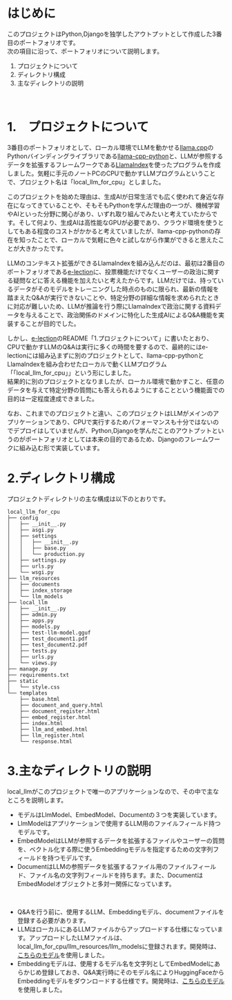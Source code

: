 # はじめに

このプロジェクトはPython,Djangoを独学したアウトプットとして作成した3番目のポートフォリオです。  
次の項目に沿って、ポートフォリオについて説明します。

1. プロジェクトについて
2. ディレクトリ構成
3. 主なディレクトリの説明

<br>

# 1.　プロジェクトについて

3番目のポートフォリオとして、ローカル環境でLLMを動かせる[llama.cpp](https://github.com/ggerganov/llama.cpp)のPythonバインディングライブラリである[llama-cpp-python](https://github.com/abetlen/llama-cpp-python?tab=readme-ov-file)と、LLMが参照するデータを拡張するフレームワークである[LlamaIndex](https://github.com/run-llama/llama_index?tab=readme-ov-file)を使ったプログラムを作成しました。気軽に手元のノートPCのCPUで動かすLLMプログラムということで、プロジェクト名は「local_llm_for_cpu」としました。 

このプロジェクトを始めた理由は、生成AIが日常生活でも広く使われて身近な存在になってきていることや、そもそもPythonを学んだ理由の一つが、機械学習やAIといった分野に関心があり、いずれ取り組んでみたいと考えていたからです。そして何より、生成AIは高性能なGPUが必要であり、クラウド環境を使うとしてもある程度のコストがかかると考えていましたが、llama-cpp-pythonの存在を知ったことで、ローカルで気軽に色々と試しながら作業ができると思えたことが大きかったです。  

LLMのコンテキスト拡張ができるLlamaIndexを組み込んだのは、最初は2番目のポートフォリオである[e-lection](https://github.com/ryskkkkw/e-lection)に、投票機能だけでなくユーザーの政治に関する疑問などに答える機能を加えたいと考えたからです。LLMだけでは、持っているデータがそのモデルをトレーニングした時点のものに限られ、最新の情報を踏まえたQ&Aが実行できないことや、特定分野の詳細な情報を求められたときに対応が難しいため、LLMが推論を行う際にLlamaIndexで政治に関する資料データを与えることで、政治関係のドメインに特化した生成AIによるQ&A機能を実装することが目的でした。  

しかし、[e-lection](https://github.com/ryskkkkw/e-lection)のREADME「1.プロジェクトについて」に書いたとおり、CPUで動かすLLMのQ&Aは実行に多くの時間を要するので、最終的にはe-lectionには組み込まずに別のプロジェクトとして、llama-cpp-pythonとLlamaIndexを組み合わせたローカルで動くLLMプログラム「「local_llm_for_cpu」」という形にしました。  
結果的に別のプロジェクトとなりましたが、ローカル環境で動かすこと、任意のデータを与えて特定分野の質問にも答えられるようにすることという機能面での目的は一定程度達成できました。  

なお、これまでのプロジェクトと違い、このプロジェクトはLLMがメインのアプリケーションであり、CPUで実行するためパフォーマンスも十分ではないのでデプロイはしていませんが、Python,Djangoを学んだことのアウトプットというのがポートフォリオとしては本来の目的であるため、Djangoのフレームワークに組み込む形で実装しています。
<br>

# 2.ディレクトリ構成

プロジェクトディレクトリの主な構成は以下のとおりです。

    local_llm_for_cpu
    ├── config
    │   ├── __init__.py
    │   ├── asgi.py
    │   ├── settings
    │   │   ├── __init__.py
    │   │   ├── base.py
    │   │   └── production.py
    │   ├── settings.py
    │   ├── urls.py
    │   └── wsgi.py
    ├── llm_resources
    │   ├── documents
    │   ├── index_storage
    │   └── llm_models
    ├── local_llm
    │   ├── __init__.py
    │   ├── admin.py
    │   ├── apps.py
    │   ├── models.py
    │   ├── test-llm-model.gguf
    │   ├── test_document1.pdf
    │   ├── test_document2.pdf
    │   ├── tests.py
    │   ├── urls.py
    │   └── views.py
    ├── manage.py
    ├── requirements.txt
    ├── static
    │   └── style.css
    └── templates
        ├── base.html
        ├── document_and_query.html
        ├── document_register.html
        ├── embed_register.html
        ├── index.html
        ├── llm_and_embed.html
        ├── llm_register.html
        └── response.html

# 3.主なディレクトリの説明

local_llmがこのプロジェクトで唯一のアプリケーションなので、その中で主なところを説明します。

- モデルはLlmModel、EmbedModel、Documentの３つを実装しています。
- LlmModelはアプリケーションで使用するLLM用のファイルフィールド持つモデルです。
- EmbedModelはLLMが参照するデータを拡張するファイルやユーザーの質問を、ベクトル化する際に使うEmbeddingモデルを指定するための文字列フィールドを持つモデルです。
- DocumentはLLMの参照データを拡張するファイル用のファイルフィールド、ファイル名の文字列フィールドを持ちます。また、DocumentはEmbedModelオブジェクトと多対一関係になっています。
<br>

- Q&Aを行う前に、使用するLLM、Embeddingモデル、documentファイルを登録する必要があります。
- LLMはローカルにあるLLMファイルからアップロードする仕様になっています。アップロードしたLLMファイルは、local_llm_for_cpu/llm_resources/llm_modelsに登録されます。開発時は、[こちらのモデル](https://huggingface.co/mmnga/ELYZA-japanese-Llama-2-7b-fast-instruct-gguf/blob/main/ELYZA-japanese-Llama-2-7b-fast-instruct-q4_K_M.gguf)を使用しました。
- Embeddingモデルは、使用するモデル名を文字列としてEmbedModelにあらかじめ登録しておき、Q&A実行時にそのモデル名によりHuggingFaceからEmbeddingモデルをダウンロードする仕様です。開発時は、[こちらのモデル](https://huggingface.co/oshizo/sbert-jsnli-luke-japanese-base-lite)を使用しました。
